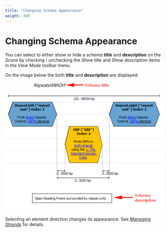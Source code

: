 ```yaml
---
title: "Changing Schema Appearance"
weight: 400
---
```



# Changing Schema Appearance

You can select to either show or hide a _schema_ **title** and **description** on the _Scene_ by checking / unchecking the _Show title_ and _Show description_ items in the _View Mode_ toolbar menu.

On the image below the both **title** and **description** are displayed:


![](/images/65930642/65930643.png)

Selecting an element direction changes its appearance. See [_Managing Strands_](managing-strands.md) for details.
